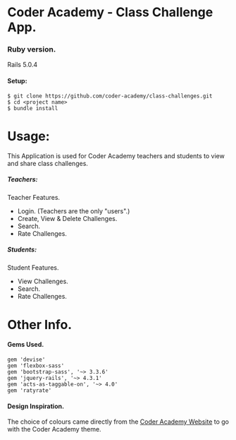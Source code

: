 # Coder Academy - Class Challenge App.

### Ruby version.
Rails 5.0.4

#### Setup:
```
$ git clone https://github.com/coder-academy/class-challenges.git
$ cd <project name>
$ bundle install
```
# Usage:

This Application is used for Coder Academy teachers and students to view and share class challenges.

##### Teachers: 
Teacher Features.

- Login. (Teachers are the only "users".)
- Create, View & Delete Challenges.
- Search.
- Rate Challenges.

##### Students:
Student Features.

- View Challenges.
- Search.
- Rate Challenges.

# Other Info.

#### Gems Used.
```
gem 'devise'
gem 'flexbox-sass'
gem 'bootstrap-sass', '~> 3.3.6'
gem 'jquery-rails', '~> 4.3.1'
gem 'acts-as-taggable-on', '~> 4.0'
gem 'ratyrate'
```
#### Design Inspiration.

The choice of colours came directly from the [Coder Academy Website](https://coderacademy.edu.au/) to go with the Coder Academy theme.
